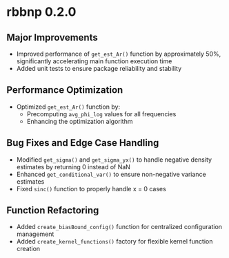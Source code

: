 # rbbnp 0.2.0

## Major Improvements
* Improved performance of `get_est_Ar()` function by approximately 50%, significantly accelerating main function execution time
* Added unit tests to ensure package reliability and stability

## Performance Optimization
* Optimized `get_est_Ar()` function by:
  - Precomputing `avg_phi_log` values for all frequencies
  - Enhancing the optimization algorithm

## Bug Fixes and Edge Case Handling
* Modified `get_sigma()` and `get_sigma_yx()` to handle negative density estimates by returning 0 instead of NaN
* Enhanced `get_conditional_var()` to ensure non-negative variance estimates
* Fixed `sinc()` function to properly handle x = 0 cases

## Function Refactoring
* Added `create_biasBound_config()` function for centralized configuration management
* Added `create_kernel_functions()` factory for flexible kernel function creation
